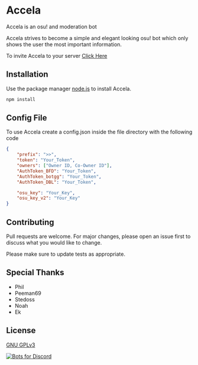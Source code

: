 # Accela

Accela is an osu! and moderation bot

Accela strives to become a simple and elegant looking osu! bot which only shows the user the most important information.

To invite Accela to your server [Click Here](https://discord.com/oauth2/authorize?client_id=687856844848234502&scope=bot&permissions=805383190)

## Installation

Use the package manager [node.js](https://nodejs.org/en/) to install Accela.

```bash
npm install
```

## Config File

To use Accela create a config.json inside the file directory with the following code

```json
{
	"prefix": ">>",
	"token": "Your_Token",
	"owners": ["Owner ID, Co-Owner ID"],
	"AuthToken_BFD": "Your_Token",
	"AuthToken_botgg": "Your_Token",
	"AuthToken_DBL": "Your_Token",

	"osu_key": "Your_Key",
	"osu_key_v2": "Your_Key"
}
```

## Contributing
Pull requests are welcome. For major changes, please open an issue first to discuss what you would like to change.

Please make sure to update tests as appropriate.

## Special Thanks
- Phil
- Peeman69
- Stedoss
- Noah
- Ek

## License
[GNU GPLv3](https://choosealicense.com/licenses/gpl-3.0/)

 [![Bots for Discord](https://botsfordiscord.com/api/bot/687856844848234502/widget)](https://botsfordiscord.com/bots/687856844848234502)
